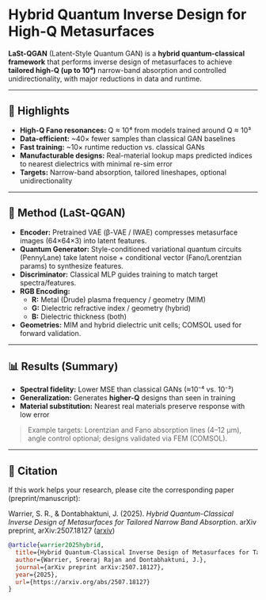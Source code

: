 # Hybrid Quantum Inverse Design for High-Q Metasurfaces

**LaSt-QGAN** (Latent-Style Quantum GAN) is a **hybrid quantum-classical framework** that performs inverse design of metasurfaces to achieve **tailored high-Q (up to 10⁴)** narrow-band absorption and controlled unidirectionality, with major reductions in data and runtime.

---

## 🌟 Highlights
- **High-Q Fano resonances:** Q ≈ 10⁴ from models trained around Q ≈ 10³  
- **Data-efficient:** ~40× fewer samples than classical GAN baselines  
- **Fast training:** ~10× runtime reduction vs. classical GANs  
- **Manufacturable designs:** Real-material lookup maps predicted indices to nearest dielectrics with minimal re-sim error  
- **Targets:** Narrow-band absorption, tailored lineshapes, optional unidirectionality

---

## 🧠 Method (LaSt-QGAN)
- **Encoder:** Pretrained VAE (β-VAE / IWAE) compresses metasurface images (64×64×3) into latent features.  
- **Quantum Generator:** Style-conditioned variational quantum circuits (PennyLane) take latent noise + conditional vector (Fano/Lorentzian params) to synthesize features.  
- **Discriminator:** Classical MLP guides training to match target spectra/features.  
- **RGB Encoding:**  
  - **R:** Metal (Drude) plasma frequency / geometry (MIM)  
  - **G:** Dielectric refractive index / geometry (hybrid)  
  - **B:** Dielectric thickness (both)  
- **Geometries:** MIM and hybrid dielectric unit cells; COMSOL used for forward validation.

---

## 📊 Results (Summary)
- **Spectral fidelity:** Lower MSE than classical GANs (≈10⁻⁴ vs. 10⁻³)  
- **Generalization:** Generates **higher-Q** designs than seen in training  
- **Material substitution:** Nearest real materials preserve response with low error

> Example targets: Lorentzian and Fano absorption lines (4–12 μm), angle control optional; designs validated via FEM (COMSOL).

---

## 🔬 Citation
If this work helps your research, please cite the corresponding paper (preprint/manuscript):

Warrier, S. R., & Dontabhaktuni, J. (2025). *Hybrid Quantum-Classical Inverse Design of Metasurfaces for Tailored Narrow Band Absorption*. arXiv preprint, arXiv:2507.18127 ([arxiv](https://arxiv.org/abs/2507.18127))

```bibtex
@article{warrier2025hybrid,
  title={Hybrid Quantum-Classical Inverse Design of Metasurfaces for Tailored Narrow Band Absorption},
  author={Warrier, Sreeraj Rajan and Dontabhaktuni, J.},
  journal={arXiv preprint arXiv:2507.18127},
  year={2025},
  url={https://arxiv.org/abs/2507.18127}
}
```





